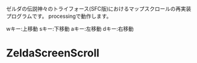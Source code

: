 ゼルダの伝説神々のトライフォース(SFC版)におけるマップスクロールの再実装プログラムです。
processingで動作します。

wキー:上移動
sキー:下移動
aキー:左移動
dキー:右移動
# ZeldaScreenScroll

